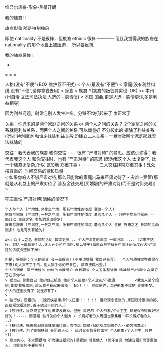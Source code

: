 
维吾尔族裔-形象-热情开朗

我的族裔!!!

族裔形象 那是特别棒的

即使 nationality 不是很棒，但族裔 ethinic 很棒 ———— 而且我觉得我的族裔在 nationality 的那个地盘上被压迫 ... 所以要反抗


我的族裔最棒！




-

= = =

人格(没有“不便”+BOX 维护互不干扰) < 个人(最没有“不便”) < 家庭(没有利益纠纷,没有“不便”,请你拿钱去用) < 家族 < 族裔 Y(族裔的叛徒其实也..OK) << 本州(州自治 立法司法执法,人选的 - 感情淡) < 本国(国会,更是人选 - 感情更淡,多是利益相夺)


因为利益问题，时常与别人发生冲突。分赃不均打起来了 太正常了

关系：你追求的是两个家庭之间的关系 or 两个人之间的关系？ 2个家庭之间的关系就是利益关系，而两个人之间的关系 可以商量好 不分彼此的 摒除了利益关系 (所以 特别甄选 和谁来抹除利益关系:即建立二人关系 - 一旦涉及两个家庭那就无法抹除的)

交往：我代表我的族裔 和你交往 —— 很有 “严肃对待” 的意思。应该训练得：我代表我这个人 和你交往时，也有 “严肃对待” 的意思 (因为我这个人 太复杂了, 比一个族裔还复杂,所以 更加地 郑重其事 ) ———— 二人交往非常郑重其事！处处摆尊重的: 时间交易的量和质量
<br>< 如果你的人不够严肃对待,那么只能你的家庭出马来严肃对待了 - 灾难一箩筐(那就是从利益上的严肃对待了,涉及金钱交易(买婚姻)的严肃对待(而不是时间交易)) >

在庄重性(严肃对待)满格的情况下
```
个人与个人 (严肃性,非常之严肃，所有严肃性的浓度 灌给一个人)
家庭与家庭 (严肃性,一般之严肃，所有严肃性的浓度 灌给几个人 - 分赃不均会打起来 -- 而且以 家庭之名 参加的活动很少)
族裔与族裔 (严肃性,一般之严肃，所有严肃性的浓度 灌给几个人 但是 族裔之名 参加的活动很多! 也是有头有脸的)

aka 以个人之名 参加的活动 其实更多 .. 个人严肃性的浓度 一直很高 .... (如果不这样..因为一直都是个人,没人在分担严肃性:那么等于(如果自己不维护严肃性的浓度的话)严肃性的浓度会整体下滑)

但是，好处是：个人的骄傲 会一直很高！(不用你提醒 我自己会弄)   个人气质被完整得保存下来(别人插不了手的。别人插手你的严肃性, 那直接踢出去。)
个人的骄傲：带严肃性的 肉体的自我爱护 自我要求 个人卫生整洁度 精神尊严<你那么在乎它 它在乎你么>
> 爱自己 尊重自己 维护自己机能 维护个人形象/个人卫生/不邋遢         <我加入某个组织,即使我很邋遢,那么我也看起来很棒 - NO！！！ 你就是你，自己形象不维护 别做美梦。个人的庄重没有了 就是没有了>
>
> 独行侠，没错的。 (独行侠最秉持个人庄重！！！！！ 组织观念很淡的,家国观念很淡的都,班级观念很淡的,善于结交不同的人。)
> (独行侠，虽然成立不了组织或没霸业，但是 自己的 个人形象/个人卫生 都是保持得很好很好的！----- 而通常 独行侠的个人魅力 / 长得好看的人周围也聚集着一群长得好看的人 ..)
> (独行侠，锄强扶弱的往往是独行侠，而不是 班级/组织观念很强的人--那又啥意思)
> (独行侠，为了锄强扶弱 会团结人心 - 此时又有姣好的面容 个人形象/个人卫生，各种 +1)
> 发自内心、不求回报地(不为建立组织的)感受到 尊重他人 (而不会说 为建立组织而尊重他人: 你别给脸不要脸啊)

```




